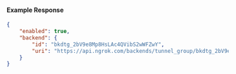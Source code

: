<!-- Code generated for API Clients. DO NOT EDIT. -->

#### Example Response

```json
{
	"enabled": true,
	"backend": {
		"id": "bkdtg_2bV9e8Mp8HsLAc4QVibS2wWFZwY",
		"uri": "https://api.ngrok.com/backends/tunnel_group/bkdtg_2bV9e8Mp8HsLAc4QVibS2wWFZwY"
	}
}
```
